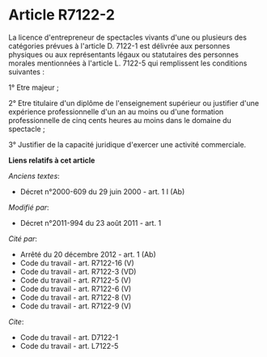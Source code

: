 # Article R7122-2

La licence d'entrepreneur de spectacles vivants d'une ou plusieurs des catégories prévues à l'article D. 7122-1 est délivrée
aux personnes physiques ou aux représentants légaux ou statutaires des personnes morales mentionnées à l'article L. 7122-5
qui remplissent les conditions suivantes : 

1° Etre majeur ; 

2° Etre titulaire d'un diplôme de l'enseignement supérieur ou justifier d'une expérience professionnelle  d'un an au moins ou
d'une formation professionnelle de cinq cents heures au moins dans le domaine du spectacle ; 

3° Justifier de la capacité juridique d'exercer une activité commerciale.

**Liens relatifs à cet article**

_Anciens textes_:

  - Décret n°2000-609 du 29 juin 2000 - art. 1 I (Ab)

_Modifié par_:

  - Décret n°2011-994 du 23 août 2011 - art. 1

_Cité par_:

  - Arrêté du 20 décembre 2012 - art. 1 (Ab)
  - Code du travail - art. R7122-16 (V)
  - Code du travail - art. R7122-3 (VD)
  - Code du travail - art. R7122-5 (V)
  - Code du travail - art. R7122-6 (V)
  - Code du travail - art. R7122-8 (V)
  - Code du travail - art. R7122-9 (V)

_Cite_:

  - Code du travail - art. D7122-1
  - Code du travail - art. L7122-5

